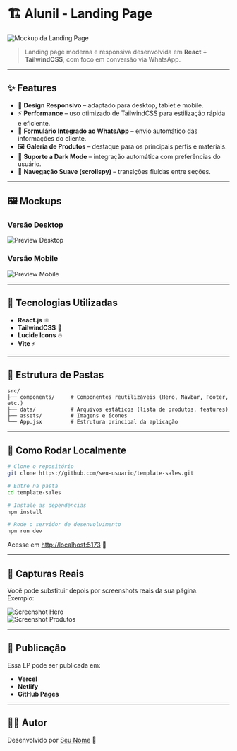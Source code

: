 # 🏗️ Alunil - Landing Page

![Mockup da Landing Page](mockup-desktop.png)

> Landing page moderna e responsiva desenvolvida em **React + TailwindCSS**, com foco em conversão via WhatsApp.

---

## ✨ Features

- 🎨 **Design Responsivo** – adaptado para desktop, tablet e mobile.  
- ⚡ **Performance** – uso otimizado de TailwindCSS para estilização rápida e eficiente.  
- 💬 **Formulário Integrado ao WhatsApp** – envio automático das informações do cliente.  
- 🖼️ **Galeria de Produtos** – destaque para os principais perfis e materiais.  
- 🌙 **Suporte a Dark Mode** – integração automática com preferências do usuário.  
- 🔗 **Navegação Suave (scrollspy)** – transições fluídas entre seções.  

---

## 🖼️ Mockups

### Versão Desktop
![Preview Desktop](mockup-desktop.png)

### Versão Mobile
![Preview Mobile](mockup-mobile.png)

---

## 🚀 Tecnologias Utilizadas

- **React.js** ⚛️  
- **TailwindCSS** 🎨  
- **Lucide Icons** 🔥  
- **Vite** ⚡  

---

## 📂 Estrutura de Pastas

```
src/
├── components/     # Componentes reutilizáveis (Hero, Navbar, Footer, etc.)
├── data/           # Arquivos estáticos (lista de produtos, features)
├── assets/         # Imagens e ícones
└── App.jsx         # Estrutura principal da aplicação
```

---

## 🔧 Como Rodar Localmente

```bash
# Clone o repositório
git clone https://github.com/seu-usuario/template-sales.git

# Entre na pasta
cd template-sales

# Instale as dependências
npm install

# Rode o servidor de desenvolvimento
npm run dev
```

Acesse em [http://localhost:5173](http://localhost:5173) 🚀

---

## 📸 Capturas Reais

Você pode substituir depois por screenshots reais da sua página.  
Exemplo:

![Screenshot Hero](screenshot-hero.png)  
![Screenshot Produtos](screenshot-produtos.png)  

---

## 📢 Publicação

Essa LP pode ser publicada em:  
- **Vercel**  
- **Netlify**  
- **GitHub Pages**  

---

## 👨‍💻 Autor

Desenvolvido por [Seu Nome](https://linkedin.com/in/seu-perfil) 💙  
